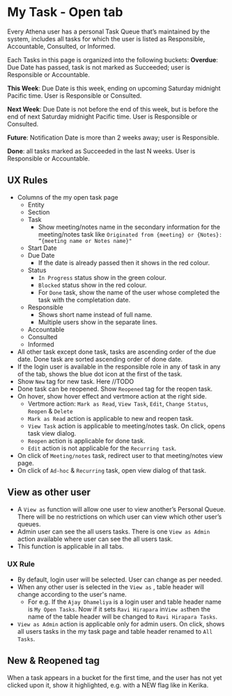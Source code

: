 # My Task - Open tab

Every Athena user has a personal Task Queue that’s maintained by the system, includes all tasks for which the user is listed as Responsible, Accountable, Consulted, or Informed.

Each Tasks in this page is organized into the following buckets:
**Overdue**: Due Date has passed, task is not marked as Succeeded; user is Responsible or Accountable.

**This Week**: Due Date is this week, ending on upcoming Saturday midnight Pacific time. User is Responsible or Consulted.

**Next Week**: Due Date is not before the end of this week, but is before the end of next Saturday midnight Pacific time. User is Responsible or Consulted. 

**Future**: Notification Date is more than 2 weeks away; user is Responsible.

**Done**: all tasks marked as Succeeded in the last N weeks. User is Responsible or Accountable.

## UX Rules

- Columns of the my open task page
  - Entity
  - Section
  - Task
    - Show meeting/notes name in the secondary information for the meeting/notes task like `Originated from {meeting} or {Notes}: “{meeting name or Notes name}"`
  - Start Date
  - Due Date
    - If the date is already passed then it shows in the red colour.
  - Status
    - `In Progress` status show in the green colour.
    - `Blocked` status show in the red colour.
    - For `Done` task, show the name of the user whose completed the task with the completation date.
  - Responsible
    - Shows short name instead of full name.
    - Multiple users show in the separate lines.
  - Accountable
  - Consulted
  - Informed
- All other task except done task, tasks are ascending order of the due date. Done task are sorted ascending order of done date.
- If the login user is available in the responsible role in any of task in any of the tab, shows the blue dot icon at the first of the task.
- Show `New` tag for new task. Here //TODO
- Done task can be reopened. Show `Reopened` tag for the reopen task.
- On hover, show hover effect and vertmore action at the right side.
  - Vertmore action: `Mark as Read`, `View Task`, `Edit`, `Change Status`, `Reopen` & `Delete`
  - `Mark as Read` action is applicable to new and reopen task.
  - `View Task` action is applicable to meeting/notes task. On click, opens task view dialog.
  - `Reopen` action is applicable for done task.
  - `Edit` action is not applicable for the `Recurring task`.
- On click of `Meeting/notes` task, redirect user to that meeting/notes view page.
- On click of `Ad-hoc` & `Recurring` task, open view dialog of that task.



## View as other user

- A `View as` function will allow one user to view another’s Personal Queue. There will be no restrictions on which user can view which other user’s queues.
- Admin user can see the all users tasks. There is one `View as Admin` action available where user can see the all users task.
- This function is applicable in all tabs.

### UX Rule

- By default, login user will be selected. User can change as per needed.
- When any other user is selected in the `View as` , table header will change according to the user's name.
  - For e.g. If the `Ajay Dhameliya` is a login user and table header name is `My Open Tasks`. Now if it sets `Ravi Hirapara` in`View as`then the name of the table header will be changed to `Ravi Hirapara Tasks`.
- `View as Admin` action is applicable only for admin users. On click, shows all users tasks in the my task page and table header renamed to `All Tasks`.



## New & Reopened tag

When a task appears in a bucket for the first time, and the user has not yet clicked upon it, show it highlighted, e.g. with a NEW flag like in Kerika.